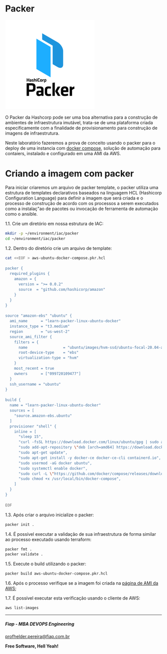 # Packer

![PACKER_01](images/PACKER_01.png)

O Packer da Hashcorp pode ser uma boa alternativa para a construção de ambientes de infraestrutura imutável, trata-se de uma plataforma criada especificamente com a finalidade de provisionamento para construção de imagens de infraestrutura.

Neste laboratório fazeremos a prova de conceito usando o packer para o deploy de uma instancia com [docker compose](https://docs.docker.com/compose/), solução de automação para contaiers, instalado e configurado em uma AMI da AWS.

# Criando a imagem com packer

Para iniciar criaremos um arquivo de packer template, o packer utiliza uma estrutura de templates declarativos baseados na linguagem HCL (Hashicorp Configuration Language) para definir a imagem que será criada e o processo de construção de acordo com os processos a serem executados como a instalaç"ao de pacotes ou invocação de ferramenta de automação como o ansible.

1.1. Crie um diretório em nossa estrutura de IAC:

```sh
mkdir -p ~/environment/iac/packer
cd ~/environment/iac/packer
```

1.2. Dentro do diretório crie um arquivo de template:

```sh
cat <<EOF > aws-ubuntu-docker-compose.pkr.hcl

packer {
  required_plugins {
    amazon = {
      version = ">= 0.0.2"
      source  = "github.com/hashicorp/amazon"
    }
  }
}

source "amazon-ebs" "ubuntu" {
  ami_name      = "learn-packer-linux-ubuntu-docker"
  instance_type = "t3.medium"
  region        = "us-west-2"
  source_ami_filter {
    filters = {
      name                = "ubuntu/images/hvm-ssd/ubuntu-focal-20.04-amd64-server-*"
      root-device-type    = "ebs"
      virtualization-type = "hvm"
    }
    most_recent = true
    owners      = ["099720109477"]
  }
  ssh_username = "ubuntu"
}

build {
  name = "learn-packer-linux-ubuntu-docker"
  sources = [
    "source.amazon-ebs.ubuntu"
  ]
  provisioner "shell" {
    inline = [
      "sleep 15",
      "curl -fsSL https://download.docker.com/linux/ubuntu/gpg | sudo apt-key add -",
      "sudo add-apt-repository \"deb [arch=amd64] https://download.docker.com/linux/ubuntu $(lsb_release -cs) stable\"",
      "sudo apt-get update",
      "sudo apt-get install -y docker-ce docker-ce-cli containerd.io",
      "sudo usermod -aG docker ubuntu",
      "sudo systemctl enable docker",
      "sudo curl -L \"https://github.com/docker/compose/releases/download/1.29.2/docker-compose-$(uname -s)-$(uname -m)\" -o /usr/local/bin/docker-compose",
      "sudo chmod +x /usr/local/bin/docker-compose",
    ]
  }
}

EOF
```

1.3. Após criar o arquivo inicialize o packer:

```sh
packer init .
```

1.4. É possível executar a validação de sua infraestrutura de forma similar ao processo executado usando terraform:

```sh
packer fmt .
packer validate . 
```

1.5. Execute o build utilizando o packer:

```sh
packer build aws-ubuntu-docker-compose.pkr.hcl
```

1.6. Após o processo verifique se a imagem foi criada na [página de AMI da AWS](https://us-west-2.console.aws.amazon.com/ec2/v2/home?region=us-west-2#Images:visibility=owned-by-me;search=learn-packer-linux-aws;sort=name);

1.7. É possível executar esta verificação usando o cliente de AWS:

```sh
aws list-images
```

---

##### Fiap - MBA DEVOPS Engineering
profhelder.pereira@fiap.com.br

**Free Software, Hell Yeah!**
